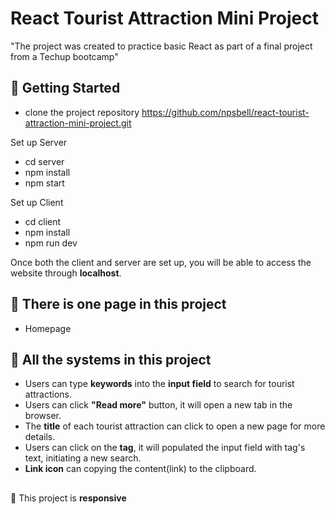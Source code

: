 # React Tourist Attraction Mini Project

"The project was created to practice basic React as part of a final project from a Techup bootcamp"

## 🎐 Getting Started
 - clone the project repository https://github.com/npsbell/react-tourist-attraction-mini-project.git
 
 Set up Server

-   cd server
-   npm install
-   npm start

Set up Client

-   cd client
-   npm install
-   npm run dev

Once both the client and server are set up, you will be able to access the website through  **localhost**.

## 🎐 There is one page in this project

- Homepage


## 🎐 All the systems in this project

 - Users can type **keywords** into the **input field** to search for tourist attractions.
 - Users can click **"Read more"** button, it will open a new tab in the browser.
 - The **title** of each tourist attraction can click to open a new page for more details.
 - Users can click on the **tag**, it will populated the input field with tag's text, initiating a new search.
 - **Link icon** can copying the content(link) to the clipboard.

##

🧩 This project is **responsive**
